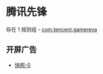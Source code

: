# 腾讯先锋

存在 1 规则组 - [com.tencent.gamereva](/src/apps/com.tencent.gamereva.ts)

## 开屏广告

- [快照-0](https://i.gkd.li/import/13536599)

